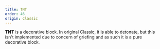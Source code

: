 ```yaml
---
title: TNT
order: 46
origin: Classic
---
```


**TNT** is a decorative block. In original Classic, it is able to detonate, but this isn't implemented due to concern of griefing and as such it is a pure decorative block.
